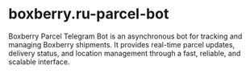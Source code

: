 # boxberry.ru-parcel-bot
Boxberry Parcel Telegram Bot is an asynchronous bot for tracking and managing Boxberry shipments. It provides real-time parcel updates, delivery status, and location management through a fast, reliable, and scalable interface.
